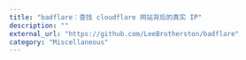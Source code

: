 ```yaml
---
title: "badflare：查找 cloudflare 网站背后的真实 IP"
description: ""
external_url: "https://github.com/LeeBrotherston/badflare"
category: "Miscellaneous"
---
```

